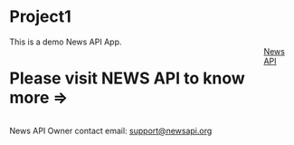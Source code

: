 # Project1
<DOCKTYPE html>
<html>
  <head>
    <style>
      .container{
        display: flex;
        }
    </style>
  </head>
  <body>
This is a demo News API App.

<div class="container">
<h1>Please visit NEWS API to know more =></h1> <a href="https://newsapi.org/">News API</a>
</div>


News API
Owner contact email: support@newsapi.org
</body>
</html>

